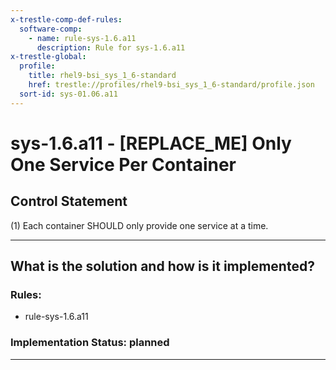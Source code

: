 ```yaml
---
x-trestle-comp-def-rules:
  software-comp:
    - name: rule-sys-1.6.a11
      description: Rule for sys-1.6.a11
x-trestle-global:
  profile:
    title: rhel9-bsi_sys_1_6-standard
    href: trestle://profiles/rhel9-bsi_sys_1_6-standard/profile.json
  sort-id: sys-01.06.a11
---
```


# sys-1.6.a11 - \[REPLACE_ME\] Only One Service Per Container

## Control Statement

(1) Each container SHOULD only provide one service at a time.

______________________________________________________________________

## What is the solution and how is it implemented?

<!-- For implementation status enter one of: implemented, partial, planned, alternative, not-applicable -->

<!-- Note that the list of rules under ### Rules: is read-only and changes will not be captured after assembly to JSON -->

<!-- Add control implementation description here for control: sys-1.6.a11 -->

### Rules:

  - rule-sys-1.6.a11

### Implementation Status: planned

______________________________________________________________________

